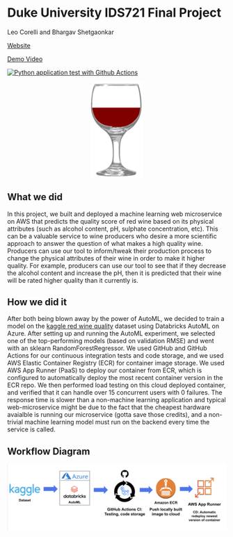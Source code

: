 # Duke University IDS721 Final Project
Leo Corelli and Bhargav Shetgaonkar

[Website](https://u3fd6dambz.us-east-1.awsapprunner.com/)

[Demo Video](https://duke.box.com/s/izob0a3mg9gotg9qo2190n8yef1xj2xu)


[![Python application test with Github Actions](https://github.com/leocorelli/IDS-721-final-proj/actions/workflows/main.yml/badge.svg)](https://github.com/leocorelli/IDS-721-final-proj/actions/workflows/main.yml)

<p align="center">
  <img src="https://github.com/leocorelli/IDS-721-final-proj/blob/main/images/Red_Wine_picto.png" width="120" />
</p>


## What we did
In this project, we built and deployed a machine learning web microservice on AWS that predicts the quality score of red wine based on its physical attributes (such as alcohol content, pH, sulphate concentration, etc). This can be a valuable service to wine producers who desire a more scientific approach to answer the question of what makes a high quality wine. Producers can use our tool to inform/tweak their production process to change the physical attributes of their wine in order to make it higher quality. For example, producers can use our tool to see that if they decrease the alcohol content and increase the pH, then it is predicted that their wine will be rated higher quality than it currently is.

## How we did it
After both being blown away by the power of AutoML, we decided to train a model on the [kaggle red wine quality](https://www.kaggle.com/datasets/uciml/red-wine-quality-cortez-et-al-2009) dataset using Databricks AutoML on Azure. After setting up and running the AutoML experiment, we selected one of the top-performing models (based on validation RMSE) and went with an sklearn RandomForestRegressor. We used GitHub and GitHub Actions for our continuous integration tests and code storage, and we used AWS Elastic Container Registry (ECR) for container image storage. We used AWS App Runner (PaaS) to deploy our container from ECR, which is configured to automatically deploy the most recent container version in the ECR repo. We then performed load testing on this cloud deployed container, and verified that it can handle over 15 concurrent users with 0 failures. The response time is slower than a non-machine learning application and typical web-microservice might be due to the fact that the cheapest hardware avaialble is running our microservice (gotta save those credits), and a non-trivial machine learning model must run on the backend every time the service is called. 

## Workflow Diagram

<p align="center">
  <img src="https://github.com/leocorelli/IDS-721-final-proj/blob/main/images/workflow%20diagram.png" width="800" />
</p>

